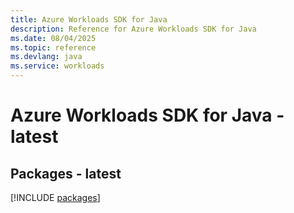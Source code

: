 ```yaml
---
title: Azure Workloads SDK for Java
description: Reference for Azure Workloads SDK for Java
ms.date: 08/04/2025
ms.topic: reference
ms.devlang: java
ms.service: workloads
---
```

# Azure Workloads SDK for Java - latest
## Packages - latest
[!INCLUDE [packages](workloads-index.md)]